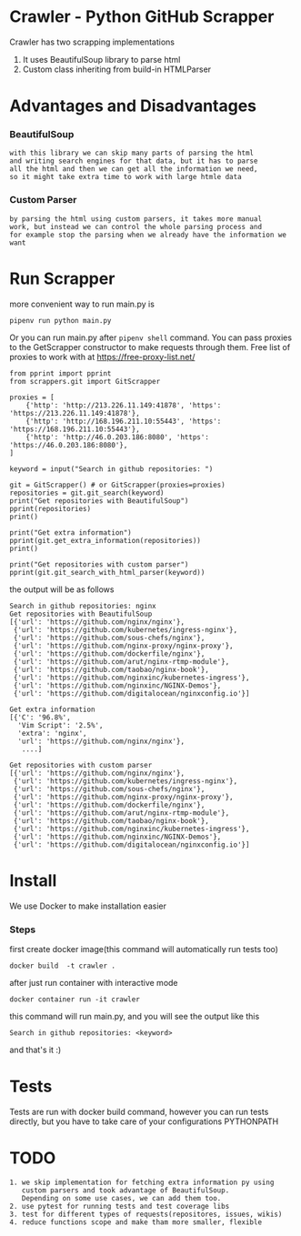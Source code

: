 # Crawler - Python GitHub Scrapper

Crawler has two scrapping implementations

1. It uses BeautifulSoup library to parse html
2. Custom class inheriting from build-in HTMLParser

# Advantages and Disadvantages
 ### BeautifulSoup
    with this library we can skip many parts of parsing the html 
    and writing search engines for that data, but it has to parse 
    all the html and then we can get all the information we need, 
    so it might take extra time to work with large htmle data
 ### Custom Parser
    by parsing the html using custom parsers, it takes more manual
    work, but instead we can control the whole parsing process and
    for example stop the parsing when we already have the information we want

# Run Scrapper
 more convenient way to run main.py is

    pipenv run python main.py

 Or you can run main.py after ```pipenv shell``` command.
 You can pass proxies to the GetScrapper constructor to make requests through them.
 Free list of proxies to work with at https://free-proxy-list.net/
    
    from pprint import pprint
    from scrappers.git import GitScrapper
    
    proxies = [
        {'http': 'http://213.226.11.149:41878', 'https': 'https://213.226.11.149:41878'},
        {'http': 'http://168.196.211.10:55443', 'https': 'https://168.196.211.10:55443'},
        {'http': 'http://46.0.203.186:8080', 'https': 'https://46.0.203.186:8080'},
    ]
    
    keyword = input("Search in github repositories: ")
    
    git = GitScrapper() # or GitScrapper(proxies=proxies)
    repositories = git.git_search(keyword)
    print("Get repositories with BeautifulSoup")
    pprint(repositories)
    print()
    
    print("Get extra information")
    pprint(git.get_extra_information(repositories))
    print()
    
    print("Get repositories with custom parser")
    pprint(git.git_search_with_html_parser(keyword))
    
 the output will be as follows
    
    Search in github repositories: nginx
    Get repositories with BeautifulSoup
    [{'url': 'https://github.com/nginx/nginx'},
     {'url': 'https://github.com/kubernetes/ingress-nginx'},
     {'url': 'https://github.com/sous-chefs/nginx'},
     {'url': 'https://github.com/nginx-proxy/nginx-proxy'},
     {'url': 'https://github.com/dockerfile/nginx'},
     {'url': 'https://github.com/arut/nginx-rtmp-module'},
     {'url': 'https://github.com/taobao/nginx-book'},
     {'url': 'https://github.com/nginxinc/kubernetes-ingress'},
     {'url': 'https://github.com/nginxinc/NGINX-Demos'},
     {'url': 'https://github.com/digitalocean/nginxconfig.io'}]
    
    Get extra information
    [{'C': '96.8%',
      'Vim Script': '2.5%',
      'extra': 'nginx',
      'url': 'https://github.com/nginx/nginx'},
       ....]
    
    Get repositories with custom parser
    [{'url': 'https://github.com/nginx/nginx'},
     {'url': 'https://github.com/kubernetes/ingress-nginx'},
     {'url': 'https://github.com/sous-chefs/nginx'},
     {'url': 'https://github.com/nginx-proxy/nginx-proxy'},
     {'url': 'https://github.com/dockerfile/nginx'},
     {'url': 'https://github.com/arut/nginx-rtmp-module'},
     {'url': 'https://github.com/taobao/nginx-book'},
     {'url': 'https://github.com/nginxinc/kubernetes-ingress'},
     {'url': 'https://github.com/nginxinc/NGINX-Demos'},
     {'url': 'https://github.com/digitalocean/nginxconfig.io'}]
 
# Install
 We use Docker to make installation easier
 
 ### Steps
  first create docker image(this command will automatically run tests too)

    docker build  -t crawler .
  
  after just run container with interactive mode
    
    docker container run -it crawler

  this command will run main.py, and you will see the output like this

    Search in github repositories: <keyword>
  
  and that's it :)

# Tests
 Tests are run with docker build command, however you can run tests directly, 
 but you have to take care of your configurations PYTHONPATH

# TODO
    1. we skip implementation for fetching extra information py using
       custom parsers and took advantage of BeautifulSoup.
       Depending on some use cases, we can add them too.
    2. use pytest for running tests and test coverage libs
    3. test for different types of requests(repositores, issues, wikis)
    4. reduce functions scope and make tham more smaller, flexible
